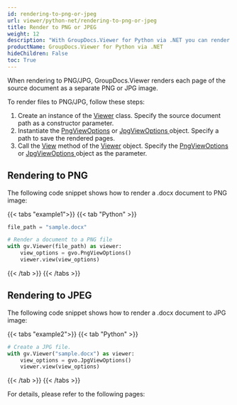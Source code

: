 ```yaml
---
id: rendering-to-png-or-jpeg
url: viewer/python-net/rendering-to-png-or-jpeg
title: Render to PNG or JPEG
weight: 12
description: "With GroupDocs.Viewer for Python via .NET you can render documents to PNG and JPEG formats."
productName: GroupDocs.Viewer for Python via .NET
hideChildren: False
toc: True
---
```

When rendering to PNG/JPG, GroupDocs.Viewer renders each page of the source document as a separate PNG or JPG image.

To render files to PNG/JPG, follow these steps:

1. Create an instance of the [Viewer](https://reference.groupdocs.com/net/viewer/groupdocs.viewer/viewer) class. Specify the source document path as a constructor parameter.
2. Instantiate the [PngViewOptions](https://reference.groupdocs.com/net/viewer/groupdocs.viewer.options/pngviewoptions) or [JpgViewOptions ](https://reference.groupdocs.com/net/viewer/groupdocs.viewer.options/jpgviewoptions) object. Specify a path to save the rendered  pages.
3. Call the [View](https://reference.groupdocs.com/net/viewer/groupdocs.viewer/viewer/methods/view) method of the [Viewer](https://reference.groupdocs.com/net/viewer/groupdocs.viewer/viewer) object. Specify the [PngViewOptions](https://reference.groupdocs.com/net/viewer/groupdocs.viewer.options/pngviewoptions) or [JpgViewOptions ](https://reference.groupdocs.com/net/viewer/groupdocs.viewer.options/jpgviewoptions) object as the parameter.

## Rendering to PNG

The following code snippet shows how to render a .docx document to PNG image:

{{< tabs "example1">}}
{{< tab "Python" >}}
```python
file_path = "sample.docx"

# Render a document to a PNG file
with gv.Viewer(file_path) as viewer:
    view_options = gvo.PngViewOptions()
    viewer.view(view_options)
```
{{< /tab >}}
{{< /tabs >}}

## Rendering to JPEG

The following code snippet shows how to render a .docx document to JPG image:

{{< tabs "example2">}}
{{< tab "Python" >}}
```python
# Create a JPG file.
with gv.Viewer("sample.docx") as viewer:
    view_options = gvo.JpgViewOptions()
    viewer.view(view_options)
```
{{< /tab >}}
{{< /tabs >}}

For details, please refer to the following pages: